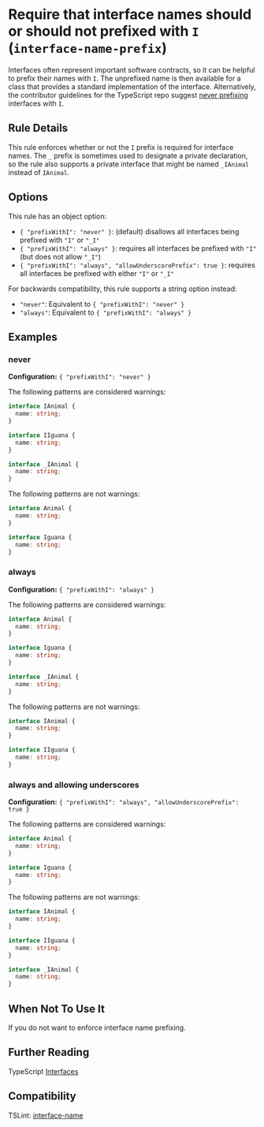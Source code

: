# Require that interface names should or should not prefixed with `I` (`interface-name-prefix`)

Interfaces often represent important software contracts, so it can be helpful to prefix their names with `I`.
The unprefixed name is then available for a class that provides a standard implementation of the interface.
Alternatively, the contributor guidelines for the TypeScript repo suggest
[never prefixing](https://github.com/Microsoft/TypeScript/wiki/Coding-guidelines#names) interfaces with `I`.

## Rule Details

This rule enforces whether or not the `I` prefix is required for interface names.
The `_` prefix is sometimes used to designate a private declaration, so the rule also supports a private interface
that might be named `_IAnimal` instead of `IAnimal`.

## Options

This rule has an object option:

- `{ "prefixWithI": "never" }`: (default) disallows all interfaces being prefixed with `"I"` or `"_I"`
- `{ "prefixWithI": "always" }`: requires all interfaces be prefixed with `"I"` (but does not allow `"_I"`)
- `{ "prefixWithI": "always", "allowUnderscorePrefix": true }`: requires all interfaces be prefixed with
  either `"I"` or `"_I"`

For backwards compatibility, this rule supports a string option instead:

- `"never"`: Equivalent to `{ "prefixWithI": "never" }`
- `"always"`: Equivalent to `{ "prefixWithI": "always" }`

## Examples

### never

**Configuration:** `{ "prefixWithI": "never" }`

The following patterns are considered warnings:

```ts
interface IAnimal {
  name: string;
}

interface IIguana {
  name: string;
}

interface _IAnimal {
  name: string;
}
```

The following patterns are not warnings:

```ts
interface Animal {
  name: string;
}

interface Iguana {
  name: string;
}
```

### always

**Configuration:** `{ "prefixWithI": "always" }`

The following patterns are considered warnings:

```ts
interface Animal {
  name: string;
}

interface Iguana {
  name: string;
}

interface _IAnimal {
  name: string;
}
```

The following patterns are not warnings:

```ts
interface IAnimal {
  name: string;
}

interface IIguana {
  name: string;
}
```

### always and allowing underscores

**Configuration:** `{ "prefixWithI": "always", "allowUnderscorePrefix": true }`

The following patterns are considered warnings:

```ts
interface Animal {
  name: string;
}

interface Iguana {
  name: string;
}
```

The following patterns are not warnings:

```ts
interface IAnimal {
  name: string;
}

interface IIguana {
  name: string;
}

interface _IAnimal {
  name: string;
}
```

## When Not To Use It

If you do not want to enforce interface name prefixing.

## Further Reading

TypeScript [Interfaces](https://www.typescriptlang.org/docs/handbook/interfaces.html)

## Compatibility

TSLint: [interface-name](https://palantir.github.io/tslint/rules/interface-name/)
